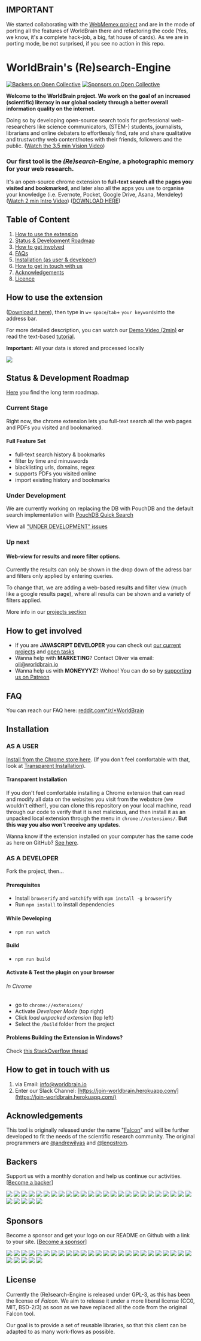 

## IMPORTANT

We started collaborating with the [WebMemex project](https://github.com/WebMemex/memextension) and are in the mode of porting all the features of WorldBrain there and refactoring the code (Yes, we know, it's a complete hack-job, a big, fat house of cards). As we are in porting mode, be not surprised, if you see no action in this repo. 

# WorldBrain's (Re)search-Engine
[![Backers on Open Collective](https://opencollective.com/research-engine/backers/badge.svg)](#backers)
[![Sponsors on Open Collective](https://opencollective.com/research-engine/sponsors/badge.svg)](#sponsors)

**Welcome to the WorldBrain project. We work on the goal of an increased (scientific) literacy in our global society through a better overall information quality on the internet.**

Doing so by developing open-source search tools for professional web-researchers like science communicators, (STEM-) students, journalists, librarians and online debaters to effortlessly find, rate and share qualitative and trustworthy web content/notes with their friends, followers and the public. ([Watch the 3.5 min Vision Video](http://worldbrain.io/vision))

### Our first tool is the *(Re)search-Engine*, a photographic memory for your web research. 

It's an open-source chrome extension to **full-text search all the pages you visited and bookmarked**, and later also all the apps you use to organise your knowledge (i.e. Evernote, Pocket, Google Drive, Asana, Mendeley)
([Watch 2 min Intro Video](http://worldbrain.io/intro)) ([DOWNLOAD HERE](http://worldbrain.io/download))

## Table of Content

 1. [How to use the extension](https://github.com/WorldBrain/Research-Engine/blob/master/README.md#how-to-use-the-extension)
 1. [Status & Development Roadmap](https://github.com/WorldBrain/Research-Engine/blob/master/README.md#status--development-roadmap)
 2. [How to get involved](https://github.com/WorldBrain/Research-Engine/blob/master/README.md#how-to-get-involved)
 1. [FAQs](https://github.com/WorldBrain/Research-Engine/blob/master/README.md#faq)
 3. [Installation (as user & developer)](https://github.com/WorldBrain/Research-Engine/blob/master/README.md#installation)
 7. [How to get in touch with us](https://github.com/WorldBrain/Research-Engine/blob/master/README.md#how-to-get-in-touch-with-us)
 4. [Acknowledgements](https://github.com/WorldBrain/Research-Engine/blob/master/README.md#acknowledgements)
 8. [Licence](https://github.com/WorldBrain/Research-Engine/blob/master/README.md#license)


## How to use the extension

([Download it here](http://worldbrain.io/download)), then type in `w`+ `space`/`tab`+ `your keywords`into the address bar. 

For more detailed description, you can watch our [Demo Video (2min)](http://worldbrain.io/tutorial) **or** read the text-based [tutorial](https://github.com/WorldBrain/Research-Engine/blob/master/TUTORIAL.md).

**Important:** All your data is stored and processed locally

![](http://g.recordit.co/qgCwluEMpa.gif)


## Status & Development Roadmap

[Here](https://github.com/WorldBrain/Research-Engine/blob/master/ROADMAP.md) you find the long term roadmap. 

### Current Stage

Right now, the chrome extension lets you full-text search all the web pages and PDFs you visited and bookmarked.

#### Full Feature Set

 - full-text search history & bookmarks
 - filter by time and minuswords
 - blacklisting urls, domains, regex
 - supports PDFs you visited online
 - import existing history and bookmarks

### Under Development
We are currently working on replacing the DB with PouchDB and the default search implementation with [PouchDB Quick Search](https://github.com/nolanlawson/pouchdb-quick-search/) 

View all ["UNDER DEVELOPMENT" issues](https://github.com/WorldBrain/Research-Engine/issues?q=is%3Aissue+is%3Aopen+label%3A%22UNDER+DEVELOPMENT%22)

### Up next
#### Web-view for results and more filter options.
Currently the results can only be shown in the drop down of the adress bar and filters only applied by entering queries.

To change that, we are adding a web-based results and filter view (much like a google results page), where all results can be shown and a variety of filters applied. 

More info in our [projects section](https://github.com/WorldBrain/Research-Engine/projects)

## How to get involved

 - If you are **JAVASCRIPT DEVELOPER** you can check out [our current projects](https://github.com/WebMemex/webmemex-extension/projects) and [open tasks](https://github.com/WebMemex/webmemex-extension/issues?q=is%3Aissue+is%3Aopen+label%3Anewcomer-task)
 - Wanna help with **MARKETING**? Contact Oliver via email: oli@worldbrain.io
 - Wanna help us with **MONEYYYZ**? Wohoo! You can do so by [supporting us on Patreon](http://patreon.com/WorldBrain) 

## FAQ
You can reach our FAQ here: [reddit.com*/*r*/*WorldBrain](http://reddit.com/r/WorldBrain/)

## Installation

### AS A USER
[Install from the Chrome store here](https://chrome.google.com/webstore/detail/worldbrain-the-research-e/abkfbakhjpmblaafnpgjppbmioombali/related). (If you don't feel comfortable with that, look at [Transparent Installation](#transparent-installation)).
#### Transparent Installation
If you don't feel comfortable installing a Chrome extension that can read and modify all data on the websites you visit from the webstore (we wouldn't either!), you can clone this repository on your local machine, read through our code to verify that it is not malicious, and then install it as an unpacked local extension through the menu in `chrome://extensions/`. **But this way you also won't receive any updates**.

Wanna know if the extension installed on your computer has the same code as here on GitHub? [See here](https://www.reddit.com/r/WorldBrain/comments/5ok2h8/how_do_i_know_that_the_code_on_my_computer_is_not/).

### AS A DEVELOPER

Fork the project, then...

#### Prerequisites
- Install ```browserify``` and ```watchify``` with ```npm install -g browserify```
- Run ```npm install``` to install dependencies

#### While Developing
- ```npm run watch```

#### Build
- ```npm run build```

#### Activate & Test the plugin on your browser

###### In Chrome
- go to ```chrome://extensions/```
- Activate *Developer Mode* (top right)
- Click *load unpacked extension* (top left)
- Select the ```/build``` folder from the project

#### Problems Building the Extension in Windows?

Check [this StackOverflow thread](http://stackoverflow.com/questions/39727920/cant-use-mkdir-in-npm-script-from-windows)


## How to get in touch with us

 1. via Email: [info@worldbrain.io](mailto:info@worldbrain.io)
 2. Enter our Slack Channel: [https://join-worldbrain.herokuapp.com/](https://join-worldbrain.herokuapp.com/)


## Acknowledgements

This tool is originally released under the name "[Falcon](https://github.com/lengstrom/falcon)" and will be further developed to fit the needs of the scientific research community.  The original programmers are [@andrewilyas](https://github.com/andrewilyas) and [@lengstrom](https://github.com/lengstrom).


## Backers

Support us with a monthly donation and help us continue our activities. [[Become a backer](https://opencollective.com/research-engine#backer)]

<a href="https://opencollective.com/research-engine/backer/0/website" target="_blank"><img src="https://opencollective.com/research-engine/backer/0/avatar.svg"></a>
<a href="https://opencollective.com/research-engine/backer/1/website" target="_blank"><img src="https://opencollective.com/research-engine/backer/1/avatar.svg"></a>
<a href="https://opencollective.com/research-engine/backer/2/website" target="_blank"><img src="https://opencollective.com/research-engine/backer/2/avatar.svg"></a>
<a href="https://opencollective.com/research-engine/backer/3/website" target="_blank"><img src="https://opencollective.com/research-engine/backer/3/avatar.svg"></a>
<a href="https://opencollective.com/research-engine/backer/4/website" target="_blank"><img src="https://opencollective.com/research-engine/backer/4/avatar.svg"></a>
<a href="https://opencollective.com/research-engine/backer/5/website" target="_blank"><img src="https://opencollective.com/research-engine/backer/5/avatar.svg"></a>
<a href="https://opencollective.com/research-engine/backer/6/website" target="_blank"><img src="https://opencollective.com/research-engine/backer/6/avatar.svg"></a>
<a href="https://opencollective.com/research-engine/backer/7/website" target="_blank"><img src="https://opencollective.com/research-engine/backer/7/avatar.svg"></a>
<a href="https://opencollective.com/research-engine/backer/8/website" target="_blank"><img src="https://opencollective.com/research-engine/backer/8/avatar.svg"></a>
<a href="https://opencollective.com/research-engine/backer/9/website" target="_blank"><img src="https://opencollective.com/research-engine/backer/9/avatar.svg"></a>
<a href="https://opencollective.com/research-engine/backer/10/website" target="_blank"><img src="https://opencollective.com/research-engine/backer/10/avatar.svg"></a>
<a href="https://opencollective.com/research-engine/backer/11/website" target="_blank"><img src="https://opencollective.com/research-engine/backer/11/avatar.svg"></a>
<a href="https://opencollective.com/research-engine/backer/12/website" target="_blank"><img src="https://opencollective.com/research-engine/backer/12/avatar.svg"></a>
<a href="https://opencollective.com/research-engine/backer/13/website" target="_blank"><img src="https://opencollective.com/research-engine/backer/13/avatar.svg"></a>
<a href="https://opencollective.com/research-engine/backer/14/website" target="_blank"><img src="https://opencollective.com/research-engine/backer/14/avatar.svg"></a>
<a href="https://opencollective.com/research-engine/backer/15/website" target="_blank"><img src="https://opencollective.com/research-engine/backer/15/avatar.svg"></a>
<a href="https://opencollective.com/research-engine/backer/16/website" target="_blank"><img src="https://opencollective.com/research-engine/backer/16/avatar.svg"></a>
<a href="https://opencollective.com/research-engine/backer/17/website" target="_blank"><img src="https://opencollective.com/research-engine/backer/17/avatar.svg"></a>
<a href="https://opencollective.com/research-engine/backer/18/website" target="_blank"><img src="https://opencollective.com/research-engine/backer/18/avatar.svg"></a>
<a href="https://opencollective.com/research-engine/backer/19/website" target="_blank"><img src="https://opencollective.com/research-engine/backer/19/avatar.svg"></a>
<a href="https://opencollective.com/research-engine/backer/20/website" target="_blank"><img src="https://opencollective.com/research-engine/backer/20/avatar.svg"></a>
<a href="https://opencollective.com/research-engine/backer/21/website" target="_blank"><img src="https://opencollective.com/research-engine/backer/21/avatar.svg"></a>
<a href="https://opencollective.com/research-engine/backer/22/website" target="_blank"><img src="https://opencollective.com/research-engine/backer/22/avatar.svg"></a>
<a href="https://opencollective.com/research-engine/backer/23/website" target="_blank"><img src="https://opencollective.com/research-engine/backer/23/avatar.svg"></a>
<a href="https://opencollective.com/research-engine/backer/24/website" target="_blank"><img src="https://opencollective.com/research-engine/backer/24/avatar.svg"></a>
<a href="https://opencollective.com/research-engine/backer/25/website" target="_blank"><img src="https://opencollective.com/research-engine/backer/25/avatar.svg"></a>
<a href="https://opencollective.com/research-engine/backer/26/website" target="_blank"><img src="https://opencollective.com/research-engine/backer/26/avatar.svg"></a>
<a href="https://opencollective.com/research-engine/backer/27/website" target="_blank"><img src="https://opencollective.com/research-engine/backer/27/avatar.svg"></a>
<a href="https://opencollective.com/research-engine/backer/28/website" target="_blank"><img src="https://opencollective.com/research-engine/backer/28/avatar.svg"></a>
<a href="https://opencollective.com/research-engine/backer/29/website" target="_blank"><img src="https://opencollective.com/research-engine/backer/29/avatar.svg"></a>


## Sponsors

Become a sponsor and get your logo on our README on Github with a link to your site. [[Become a sponsor](https://opencollective.com/research-engine#sponsor)]

<a href="https://opencollective.com/research-engine/sponsor/0/website" target="_blank"><img src="https://opencollective.com/research-engine/sponsor/0/avatar.svg"></a>
<a href="https://opencollective.com/research-engine/sponsor/1/website" target="_blank"><img src="https://opencollective.com/research-engine/sponsor/1/avatar.svg"></a>
<a href="https://opencollective.com/research-engine/sponsor/2/website" target="_blank"><img src="https://opencollective.com/research-engine/sponsor/2/avatar.svg"></a>
<a href="https://opencollective.com/research-engine/sponsor/3/website" target="_blank"><img src="https://opencollective.com/research-engine/sponsor/3/avatar.svg"></a>
<a href="https://opencollective.com/research-engine/sponsor/4/website" target="_blank"><img src="https://opencollective.com/research-engine/sponsor/4/avatar.svg"></a>
<a href="https://opencollective.com/research-engine/sponsor/5/website" target="_blank"><img src="https://opencollective.com/research-engine/sponsor/5/avatar.svg"></a>
<a href="https://opencollective.com/research-engine/sponsor/6/website" target="_blank"><img src="https://opencollective.com/research-engine/sponsor/6/avatar.svg"></a>
<a href="https://opencollective.com/research-engine/sponsor/7/website" target="_blank"><img src="https://opencollective.com/research-engine/sponsor/7/avatar.svg"></a>
<a href="https://opencollective.com/research-engine/sponsor/8/website" target="_blank"><img src="https://opencollective.com/research-engine/sponsor/8/avatar.svg"></a>
<a href="https://opencollective.com/research-engine/sponsor/9/website" target="_blank"><img src="https://opencollective.com/research-engine/sponsor/9/avatar.svg"></a>
<a href="https://opencollective.com/research-engine/sponsor/10/website" target="_blank"><img src="https://opencollective.com/research-engine/sponsor/10/avatar.svg"></a>
<a href="https://opencollective.com/research-engine/sponsor/11/website" target="_blank"><img src="https://opencollective.com/research-engine/sponsor/11/avatar.svg"></a>
<a href="https://opencollective.com/research-engine/sponsor/12/website" target="_blank"><img src="https://opencollective.com/research-engine/sponsor/12/avatar.svg"></a>
<a href="https://opencollective.com/research-engine/sponsor/13/website" target="_blank"><img src="https://opencollective.com/research-engine/sponsor/13/avatar.svg"></a>
<a href="https://opencollective.com/research-engine/sponsor/14/website" target="_blank"><img src="https://opencollective.com/research-engine/sponsor/14/avatar.svg"></a>
<a href="https://opencollective.com/research-engine/sponsor/15/website" target="_blank"><img src="https://opencollective.com/research-engine/sponsor/15/avatar.svg"></a>
<a href="https://opencollective.com/research-engine/sponsor/16/website" target="_blank"><img src="https://opencollective.com/research-engine/sponsor/16/avatar.svg"></a>
<a href="https://opencollective.com/research-engine/sponsor/17/website" target="_blank"><img src="https://opencollective.com/research-engine/sponsor/17/avatar.svg"></a>
<a href="https://opencollective.com/research-engine/sponsor/18/website" target="_blank"><img src="https://opencollective.com/research-engine/sponsor/18/avatar.svg"></a>
<a href="https://opencollective.com/research-engine/sponsor/19/website" target="_blank"><img src="https://opencollective.com/research-engine/sponsor/19/avatar.svg"></a>
<a href="https://opencollective.com/research-engine/sponsor/20/website" target="_blank"><img src="https://opencollective.com/research-engine/sponsor/20/avatar.svg"></a>
<a href="https://opencollective.com/research-engine/sponsor/21/website" target="_blank"><img src="https://opencollective.com/research-engine/sponsor/21/avatar.svg"></a>
<a href="https://opencollective.com/research-engine/sponsor/22/website" target="_blank"><img src="https://opencollective.com/research-engine/sponsor/22/avatar.svg"></a>
<a href="https://opencollective.com/research-engine/sponsor/23/website" target="_blank"><img src="https://opencollective.com/research-engine/sponsor/23/avatar.svg"></a>
<a href="https://opencollective.com/research-engine/sponsor/24/website" target="_blank"><img src="https://opencollective.com/research-engine/sponsor/24/avatar.svg"></a>
<a href="https://opencollective.com/research-engine/sponsor/25/website" target="_blank"><img src="https://opencollective.com/research-engine/sponsor/25/avatar.svg"></a>
<a href="https://opencollective.com/research-engine/sponsor/26/website" target="_blank"><img src="https://opencollective.com/research-engine/sponsor/26/avatar.svg"></a>
<a href="https://opencollective.com/research-engine/sponsor/27/website" target="_blank"><img src="https://opencollective.com/research-engine/sponsor/27/avatar.svg"></a>
<a href="https://opencollective.com/research-engine/sponsor/28/website" target="_blank"><img src="https://opencollective.com/research-engine/sponsor/28/avatar.svg"></a>
<a href="https://opencollective.com/research-engine/sponsor/29/website" target="_blank"><img src="https://opencollective.com/research-engine/sponsor/29/avatar.svg"></a>


## License

Currently the (Re)search-Engine is released under GPL-3, as this has been the license of *Falcon*. 
We aim to release it under a more liberal license (CC0, MIT, BSD-2/3) as soon as we have replaced all the code from the original Falcon tool. 

Our goal is to provide a set of reusable libraries, so that this client can be adapted to as many work-flows as possible.

